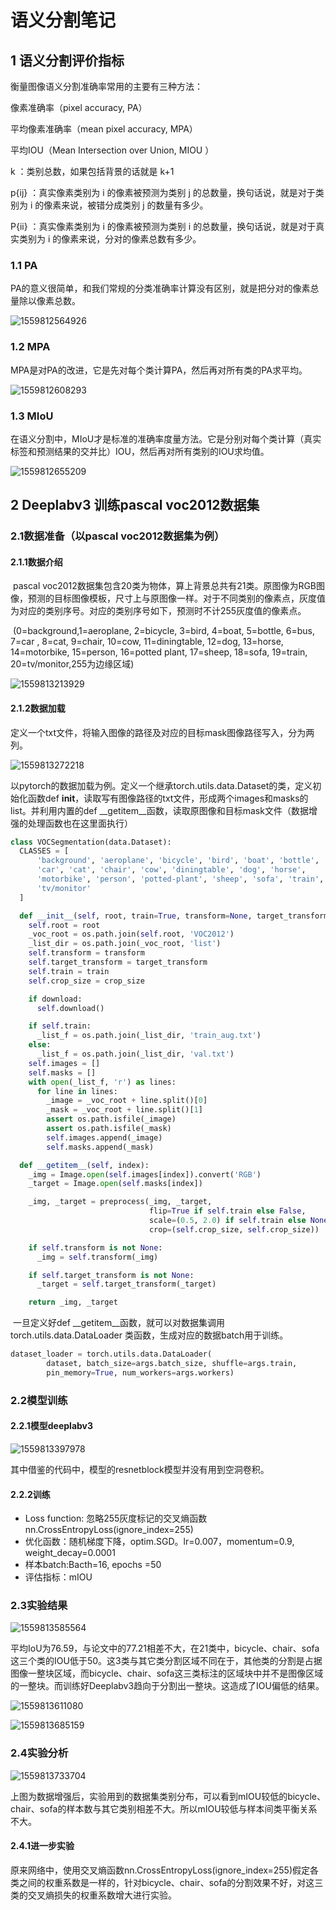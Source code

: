 # 语义分割笔记

## 1 语义分割评价指标

衡量图像语义分割准确率常用的主要有三种方法：

像素准确率（pixel accuracy, PA）

平均像素准确率（mean pixel accuracy, MPA）

平均IOU（Mean Intersection over Union, MIOU ） 

k ：类别总数，如果包括背景的话就是 k+1 

p{ij} ：真实像素类别为 i 的像素被预测为类别 j 的总数量，换句话说，就是对于类别为 i 的像素来说，被错分成类别 j 的数量有多少。

P{ii} ：真实像素类别为 i 的像素被预测为类别 i 的总数量，换句话说，就是对于真实类别为 i 的像素来说，分对的像素总数有多少。

### 1.1 PA

​	PA的意义很简单，和我们常规的分类准确率计算没有区别，就是把分对的像素总量除以像素总数。

![1559812564926](C:\Users\86178\AppData\Roaming\Typora\typora-user-images\1559812564926.png)

### 1.2 MPA

​	MPA是对PA的改进，它是先对每个类计算PA，然后再对所有类的PA求平均。

![1559812608293](C:\Users\86178\AppData\Roaming\Typora\typora-user-images\1559812608293.png)

### 1.3 MIoU

​	在语义分割中，MIoU才是标准的准确率度量方法。它是分别对每个类计算（真实标签和预测结果的交并比）IOU，然后再对所有类别的IOU求均值。

![1559812655209](C:\Users\86178\AppData\Roaming\Typora\typora-user-images\1559812655209.png)

## 2 Deeplabv3 训练pascal voc2012数据集

### 2.1数据准备（以pascal voc2012数据集为例）

#### 2.1.1数据介绍

​	pascal voc2012数据集包含20类为物体，算上背景总共有21类。原图像为RGB图像，预测的目标图像模板，尺寸上与原图像一样。对于不同类别的像素点，灰度值为对应的类别序号。对应的类别序号如下，预测时不计255灰度值的像素点。

​	(0=background,1=aeroplane, 2=bicycle, 3=bird, 4=boat, 5=bottle, 6=bus, 7=car , 8=cat, 9=chair, 10=cow, 11=diningtable, 12=dog, 13=horse, 14=motorbike, 15=person, 16=potted plant, 17=sheep, 18=sofa, 19=train, 20=tv/monitor,255为边缘区域)

![1559813213929](C:\Users\86178\AppData\Roaming\Typora\typora-user-images\1559813213929.png)

#### 2.1.2数据加载

​	定义一个txt文件，将输入图像的路径及对应的目标mask图像路径写入，分为两列。

![1559813272218](C:\Users\86178\AppData\Roaming\Typora\typora-user-images\1559813272218.png)

​	以pytorch的数据加载为例。定义一个继承torch.utils.data.Dataset的类，定义初始化函数def __init__，读取写有图像路径的txt文件，形成两个images和masks的list。并利用内置的def __getitem__函数，读取原图像和目标mask文件（数据增强的处理函数也在这里面执行）

```python
class VOCSegmentation(data.Dataset):
  CLASSES = [
      'background', 'aeroplane', 'bicycle', 'bird', 'boat', 'bottle', 'bus',
      'car', 'cat', 'chair', 'cow', 'diningtable', 'dog', 'horse',
      'motorbike', 'person', 'potted-plant', 'sheep', 'sofa', 'train',
      'tv/monitor'
  ]

  def __init__(self, root, train=True, transform=None, target_transform=None, download=False, crop_size=None):
    self.root = root
    _voc_root = os.path.join(self.root, 'VOC2012')
    _list_dir = os.path.join(_voc_root, 'list')
    self.transform = transform
    self.target_transform = target_transform
    self.train = train
    self.crop_size = crop_size

    if download:
      self.download()

    if self.train:
      _list_f = os.path.join(_list_dir, 'train_aug.txt')
    else:
      _list_f = os.path.join(_list_dir, 'val.txt')
    self.images = []
    self.masks = []
    with open(_list_f, 'r') as lines:
      for line in lines:
        _image = _voc_root + line.split()[0]
        _mask = _voc_root + line.split()[1]
        assert os.path.isfile(_image)
        assert os.path.isfile(_mask)
        self.images.append(_image)
        self.masks.append(_mask)

  def __getitem__(self, index):
    _img = Image.open(self.images[index]).convert('RGB')
    _target = Image.open(self.masks[index])

    _img, _target = preprocess(_img, _target,
                               flip=True if self.train else False,
                               scale=(0.5, 2.0) if self.train else None,
                               crop=(self.crop_size, self.crop_size))

    if self.transform is not None:
      _img = self.transform(_img)

    if self.target_transform is not None:
      _target = self.target_transform(_target)

    return _img, _target
```



​	一旦定义好def __getitem__函数，就可以对数据集调用torch.utils.data.DataLoader 类函数，生成对应的数据batch用于训练。

```python
dataset_loader = torch.utils.data.DataLoader(
        dataset, batch_size=args.batch_size, shuffle=args.train,
        pin_memory=True, num_workers=args.workers)
```



### 2.2模型训练

#### 2.2.1模型deeplabv3

![1559813397978](C:\Users\86178\AppData\Roaming\Typora\typora-user-images\1559813397978.png)

其中借鉴的代码中，模型的resnetblock模型并没有用到空洞卷积。

#### 2.2.2训练

+ Loss function: 忽略255灰度标记的交叉熵函数
  nn.CrossEntropyLoss(ignore_index=255)
+ 优化函数：随机梯度下降，optim.SGD。lr=0.007，momentum=0.9, weight_decay=0.0001
+ 样本batch:Bacth=16, epochs =50
+ 评估指标：mIOU

### 2.3实验结果

![1559813585564](C:\Users\86178\AppData\Roaming\Typora\typora-user-images\1559813585564.png)

​	平均IoU为76.59，与论文中的77.21相差不大，在21类中，bicycle、chair、sofa这三个类的IOU低于50。这3类与其它类分割区域不同在于，其他类的分割是占据图像一整块区域，而bicycle、chair、sofa这三类标注的区域块中并不是图像区域的一整块。而训练好Deeplabv3趋向于分割出一整块。这造成了IOU偏低的结果。

![1559813611080](C:\Users\86178\AppData\Roaming\Typora\typora-user-images\1559813611080.png)

![1559813685159](C:\Users\86178\AppData\Roaming\Typora\typora-user-images\1559813685159.png)

### 2.4实验分析

![1559813733704](C:\Users\86178\AppData\Roaming\Typora\typora-user-images\1559813733704.png)

上图为数据增强后，实验用到的数据集类别分布，可以看到mIOU较低的bicycle、chair、sofa的样本数与其它类别相差不大。所以mIOU较低与样本间类平衡关系不大。

#### 2.4.1进一步实验

​	原来网络中，使用交叉熵函数nn.CrossEntropyLoss(ignore_index=255)假定各类之间的权重系数是一样的，针对bicycle、chair、sofa的分割效果不好，对这三类的交叉熵损失的权重系数增大进行实验。